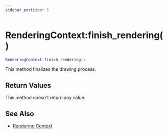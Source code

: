 ```yaml
---
sidebar_position: 5
---
```


# RenderingContext:finish_rendering()
```lua
RenderingContext:finish_rendering()
```
This method finalizes the drawing process.


## Return Values
This method doesn't return any value.

## See Also
- [Rendering Context](/guide/graphics#rendering-context)
